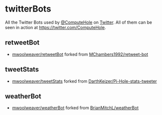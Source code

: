 # twitterBots

All the Twitter Bots used by [@ComputeHole](https://twitter.com/ComputeHole) on [Twitter](https://twitter.com/). All of them can be seen in action at https://twitter.com/ComputeHole. 

## retweetBot 

  * [mwoolweaver/retweetBot](https://github.com/mwoolweaver/retweetBot) forked from [MChambers1992/retweet-bot](https://github.com/MChambers1992/retweet-bot)
  
## tweetStats

  * [mwoolweaver/tweetStats](https://github.com/mwoolweaver/tweetStats) forked from [DarthKeizer/Pi-Hole-stats-tweeter](https://github.com/DarthKeizer/Pi-Hole-stats-tweeter)
  
## weatherBot

  * [mwoolweaver/weatherBot](https://github.com/mwoolweaver/weatherBot) forked from [BrianMitchL/weatherBot](https://github.com/BrianMitchL/weatherBot)
